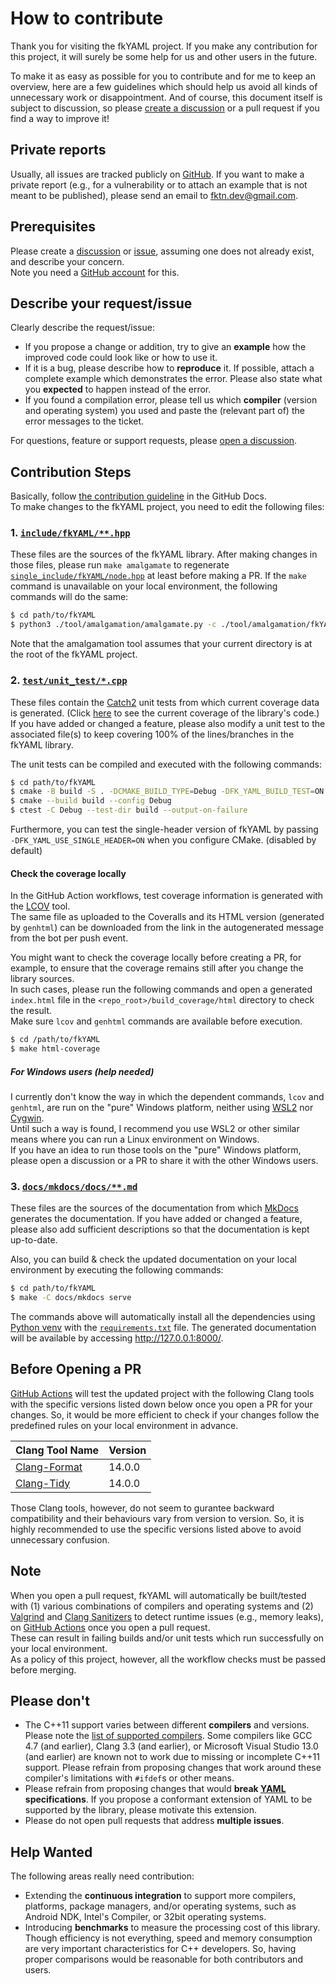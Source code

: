 # How to contribute

Thank you for visiting the fkYAML project. If you make any contribution for this project, it will surely be some help for us and other users in the future.  

To make it as easy as possible for you to contribute and for me to keep an overview, here are a few guidelines which should help us avoid all kinds of unnecessary work or disappointment. And of course, this document itself is subject to discussion, so please [create a discussion](https://github.com/fktn-k/fkYAML/discussions) or a pull request if you find a way to improve it!

## Private reports

Usually, all issues are tracked publicly on [GitHub](https://github.com/fktn-k/fkYAML/issues). If you want to make a private report (e.g., for a vulnerability or to attach an example that is not meant to be published), please send an email to <fktn.dev@gmail.com>.

## Prerequisites

Please create a [discussion](https://github.com/fktn-k/fkYAML/discussions) or [issue](https://github.com/fktn-k/fkYAML/issues/new/choose), assuming one does not already exist, and describe your concern.  
Note you need a [GitHub account](https://github.com/signup/free) for this.

## Describe your request/issue

Clearly describe the request/issue:

- If you propose a change or addition, try to give an **example** how the improved code could look like or how to use it.
- If it is a bug, please describe how to **reproduce** it. If possible, attach a complete example which demonstrates the error. Please also state what you **expected** to happen instead of the error.
- If you found a compilation error, please tell us which **compiler** (version and operating system) you used and paste the (relevant part of) the error messages to the ticket.

For questions, feature or support requests, please [open a discussion](https://github.com/fktn-k/fkYAML/discussions/new).  

## Contribution Steps

Basically, follow [the contribution guideline](https://docs.github.com/en/get-started/quickstart/contributing-to-projects) in the GitHub Docs.  
To make changes to the fkYAML project, you need to edit the following files:

### 1. [`include/fkYAML/**.hpp`](https://github.com/fktn-k/fkYAML/tree/develop/include/fkYAML)

These files are the sources of the fkYAML library. After making changes in those files, please run `make amalgamate` to regenerate [`single_include/fkYAML/node.hpp`](https://github.com/fktn-k/fkYAML/tree/develop/single_include/fkYAML/node.hpp) at least before making a PR. If the `make` command is unavailable on your local environment, the following commands will do the same:  

```bash
$ cd path/to/fkYAML
$ python3 ./tool/amalgamation/amalgamate.py -c ./tool/amalgamation/fkYAML.json -s . --verbose=yes
```

Note that the amalgamation tool assumes that your current directory is at the root of the fkYAML project.  

### 2. [`test/unit_test/*.cpp`](https://github.com/fktn-k/fkYAML/tree/develop/test/unit_test)

These files contain the [Catch2](https://github.com/catchorg/Catch2) unit tests from which current coverage data is generated. (Click [here](https://coveralls.io/github/fktn-k/fkYAML) to see the current coverage of the library's code.) If you have added or changed a feature, please also modify a unit test to the associated file(s) to keep covering 100% of the lines/branches in the fkYAML library.  

The unit tests can be compiled and executed with the following commands:  

```bash
$ cd path/to/fkYAML
$ cmake -B build -S . -DCMAKE_BUILD_TYPE=Debug -DFK_YAML_BUILD_TEST=ON [-DFK_YAML_USE_SINGLE_HEADER=ON|OFF]
$ cmake --build build --config Debug
$ ctest -C Debug --test-dir build --output-on-failure
```

Furthermore, you can test the single-header version of fkYAML by passing `-DFK_YAML_USE_SINGLE_HEADER=ON` when you configure CMake. (disabled by default)  

#### Check the coverage locally

In the GitHub Action workflows, test coverage information is generated with the [LCOV](https://github.com/linux-test-project/lcov) tool.  
The same file as uploaded to the Coveralls and its HTML version (generated by `genhtml`) can be downloaded from the link in the autogenerated message from the bot per push event.  

You might want to check the coverage locally before creating a PR, for example, to ensure that the coverage remains still after you change the library sources.  
In such cases, please run the following commands and open a generated `index.html` file in the `<repo_root>/build_coverage/html` directory to check the result.  
Make sure `lcov` and `genhtml` commands are available before execution.  

```bash
$ cd /path/to/fkYAML
$ make html-coverage
```

##### For Windows users (help needed)

I currently don't know the way in which the dependent commands, `lcov` and `genhtml`, are run on the "pure" Windows platform, neither using [WSL2](https://learn.microsoft.com/en-us/windows/wsl/) nor [Cygwin](https://www.cygwin.com/).  
Until such a way is found, I recommend you use WSL2 or other similar means where you can run a Linux environment on Windows.  
If you have an idea to run those tools on the "pure" Windows platform, please open a discussion or a PR to share it with the other Windows users.  

### 3. [`docs/mkdocs/docs/**.md`](https://github.com/fktn-k/fkYAML/tree/develop/docs/mkdocs/docs)

These files are the sources of the documentation from which [MkDocs](https://www.mkdocs.org/) generates the documentation. If you have added or changed a feature, please also add sufficient descriptions so that the documentation is kept up-to-date.  

Also, you can build & check the updated documentation on your local environment by executing the following commands:

```bash
$ cd path/to/fkYAML
$ make -C docs/mkdocs serve
```

The commands above will automatically install all the dependencies using [Python venv](https://docs.python.org/3.10/library/venv.html) with the [`requirements.txt`](https://github.com/fktn-k/fkYAML/blob/develop/docs/mkdocs/requirements.txt) file. The generated documentation will be available by accessing http://127.0.0.1:8000/.

## Before Opening a PR

[GitHub Actions](https://github.com/fktn-k/fkYAML/actions) will test the updated project with the following Clang tools with the specific versions listed down below once you open a PR for your changes. So, it would be more efficient to check if your changes follow the predefined rules on your local environment in advance.  

| Clang Tool Name                                                                                   | Version |
| ------------------------------------------------------------------------------------------------- | ------- |
| [Clang-Format](https://releases.llvm.org/14.0.0/tools/clang/docs/ClangFormat.html)                | 14.0.0  |
| [Clang-Tidy](https://releases.llvm.org/14.0.0/tools/clang/tools/extra/docs/clang-tidy/index.html) | 14.0.0  |

Those Clang tools, however, do not seem to gurantee backward compatibility and their behaviours vary from version to version. So, it is highly recommended to use the specific versions listed above to avoid unnecessary confusion.  

## Note

When you open a pull request, fkYAML will automatically be built/tested with (1) various combinations of compilers and operating systems and (2) [Valgrind](https://valgrind.org/) and [Clang Sanitizers](https://clang.llvm.org/docs/index.html) to detect runtime issues (e.g., memory leaks), on [GitHub Actions](https://github.com/fktn-k/fkYAML/actions) once you open a pull request.  
These can result in failing builds and/or unit tests which run successfully on your local environment.  
As a policy of this project, however, all the workflow checks must be passed before merging.  

## Please don't

- The C++11 support varies between different **compilers** and versions. Please note the [list of supported compilers](https://github.com/fktn-k/fkYAML/blob/develop/README.md#supported-compilers). Some compilers like GCC 4.7 (and earlier), Clang 3.3 (and earlier), or Microsoft Visual Studio 13.0 (and earlier) are known not to work due to missing or incomplete C++11 support. Please refrain from proposing changes that work around these compiler's limitations with `#ifdef`s or other means.
- Please refrain from proposing changes that would **break [YAML](https://yaml.org/) specifications**. If you propose a conformant extension of YAML to be supported by the library, please motivate this extension.
- Please do not open pull requests that address **multiple issues**.

## Help Wanted

The following areas really need contribution:

- Extending the **continuous integration** to support more compilers, platforms, package managers, and/or operating systems, such as Android NDK, Intel's Compiler, or 32bit operating systems.
- Introducing **benchmarks** to measure the processing cost of this library. Though efficiency is not everything, speed and memory consumption are very important characteristics for C++ developers. So, having proper comparisons would be reasonable for both contributors and users.

